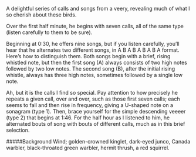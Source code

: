 A delightful series of calls and songs from a veery, revealing much of what I so cherish about these birds. 

Over the first half minute, he begins with seven calls, all of the same type (listen carefully to them to be sure). 

Beginning at 0:30, he offers nine songs, but if you listen carefully, you’ll hear that he alternates two different songs, in A B A B A B A B A format. Here’s how to distinguish them. Both songs begin with a brief, rising whistled note, but then the first song (A) always consists of two high notes followed by two low notes. The second song (B), after the initial rising whistle, always has three high notes, sometimes followed by a single low note.
  
Ah, but it is the calls I find so special. Pay attention to how precisely he repeats a given call, over and over, such as those first seven calls; each seems to fall and then rise in frequency, giving a U-shaped note on a sonagram (type 1). Then, brace yourself for the simple descending veeeer  (type 2) that begins at 1:46. For the half hour as I listened to him, he alternated bouts of song with bouts of different calls, much as in this brief selection. 

#####Background
Wind; golden-crowned kinglet, dark-eyed junco, Canada warbler, black-throated green warbler, hermit thrush, a red squirrel. 
